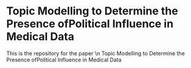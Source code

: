 # Topic Modelling to Determine the Presence ofPolitical Influence in Medical Data
This is the repository for the paper \n
Topic Modelling to Determine the Presence ofPolitical Influence in Medical Data <br />
